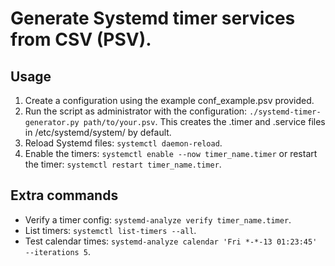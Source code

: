 # Generate Systemd timer services from CSV (PSV).

## Usage
1. Create a configuration using the example conf_example.psv provided.
2. Run the script as administrator with the configuration: `./systemd-timer-generator.py path/to/your.psv`. This creates the .timer and .service files in /etc/systemd/system/ by default.
3. Reload Systemd files: `systemctl daemon-reload`.
4. Enable the timers: `systemctl enable --now timer_name.timer` or restart the timer: `systemctl restart timer_name.timer`.

## Extra commands
* Verify a timer config: `systemd-analyze verify timer_name.timer`.
* List timers: `systemctl list-timers --all`.
* Test calendar times: `systemd-analyze calendar 'Fri *-*-13 01:23:45' --iterations 5`.
